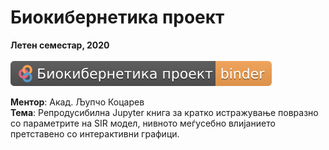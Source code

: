# Биокибернетика проект
**Летен семестар, 2020** <br> <br>
[![Binder](https://github.com/zelenkastiot/binder_badges/blob/master/badges/covid19book-badge.svg)](https://mybinder.org/v2/gh/zelenkastiot/COVID-19_book/master)


**Ментор**: Акад. Љупчо Коцарев <br>
**Тема**: Репродусибилна Jupyter книга за кратко истражување повразно со параметрите на SIR модел, нивното меѓусебно влијанието претставено со интерактивни графици. 
